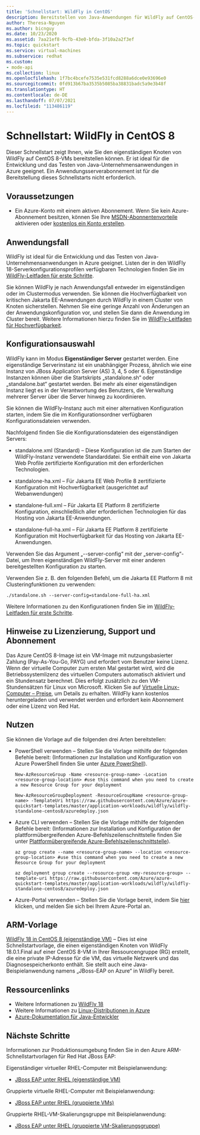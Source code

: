 ```yaml
---
title: 'Schnellstart: WildFly in CentOS'
description: Bereitstellen von Java-Anwendungen für WildFly auf CentOS-VM
author: Theresa-Nguyen
ms.author: bicnguy
ms.date: 10/23/2020
ms.assetid: 7aa21ef8-9cfb-43e0-bfda-3f10a2a2f3ef
ms.topic: quickstart
ms.service: virtual-machines
ms.subservice: redhat
ms.custom:
- mode-api
ms.collection: linux
ms.openlocfilehash: 1f7bc4bcefe7535e531fcd8288a6dce0e93696e0
ms.sourcegitcommit: 0fd913b67ba3535b5085ba38831badc5a9e3b48f
ms.translationtype: HT
ms.contentlocale: de-DE
ms.lasthandoff: 07/07/2021
ms.locfileid: "113486119"
---
```

# <a name="quickstart-wildfly-on-centos-8"></a>Schnellstart: WildFly in CentOS 8

Dieser Schnellstart zeigt Ihnen, wie Sie den eigenständigen Knoten von WildFly auf CentOS 8-VMs bereitstellen können. Er ist ideal für die Entwicklung und das Testen von Java-Unternehmensanwendungen in Azure geeignet. Ein Anwendungsserverabonnement ist für die Bereitstellung dieses Schnellstarts nicht erforderlich.

## <a name="prerequisites"></a>Voraussetzungen

* Ein Azure-Konto mit einem aktiven Abonnement. Wenn Sie kein Azure-Abonnement besitzen, können Sie Ihre [MSDN-Abonnentenvorteile](https://azure.microsoft.com/pricing/member-offers/msdn-benefits-details) aktivieren oder [kostenlos ein Konto erstellen](https://azure.microsoft.com/pricing/free-trial).

## <a name="use-case"></a>Anwendungsfall

WildFly ist ideal für die Entwicklung und das Testen von Java-Unternehmensanwendungen in Azure geeignet. Listen der in den WildFly 18-Serverkonfigurationsprofilen verfügbaren Technologien finden Sie im [WildFly-Leitfaden für erste Schritte](https://docs.wildfly.org/18/Getting_Started_Guide.html#getting-started-with-wildfly).

Sie können WildFly je nach Anwendungsfall entweder im eigenständigen oder im Clustermodus verwenden. Sie können die Hochverfügbarkeit von kritischen Jakarta EE-Anwendungen durch WildFly in einem Cluster von Knoten sicherstellen. Nehmen Sie eine geringe Anzahl von Änderungen an der Anwendungskonfiguration vor, und stellen Sie dann die Anwendung im Cluster bereit. Weitere Informationen hierzu finden Sie im [WildFly-Leitfaden für Hochverfügbarkeit](https://docs.wildfly.org/18/High_Availability_Guide.html).

## <a name="configuration-choice"></a>Konfigurationsauswahl

WildFly kann im Modus **Eigenständiger Server** gestartet werden. Eine eigenständige Serverinstanz ist ein unabhängiger Prozess, ähnlich wie eine Instanz von JBoss Application Server (AS) 3, 4, 5 oder 6. Eigenständige Instanzen können über die Startskripts „standalone.sh“ oder „standalone.bat“ gestartet werden. Bei mehr als einer eigenständigen Instanz liegt es in der Verantwortung des Benutzers, die Verwaltung mehrerer Server über die Server hinweg zu koordinieren.

Sie können die WildFly-Instanz auch mit einer alternativen Konfiguration starten, indem Sie die im Konfigurationsordner verfügbaren Konfigurationsdateien verwenden.

Nachfolgend finden Sie die Konfigurationsdateien des eigenständigen Servers:

- standalone.xml (Standard) – Diese Konfiguration ist die zum Starten der WildFly-Instanz verwendete Standarddatei. Sie enthält eine von Jakarta Web Profile zertifizierte Konfiguration mit den erforderlichen Technologien.
   
- standalone-ha.xml – Für Jakarta EE Web Profile 8 zertifizierte Konfiguration mit Hochverfügbarkeit (ausgerichtet auf Webanwendungen)
   
- standalone-full.xml – Für Jakarta EE Platform 8 zertifizierte Konfiguration, einschließlich aller erforderlichen Technologien für das Hosting von Jakarta EE-Anwendungen.

- standalone-full-ha.xml – Für Jakarta EE Platform 8 zertifizierte Konfiguration mit Hochverfügbarkeit für das Hosting von Jakarta EE-Anwendungen.

Verwenden Sie das Argument „--server-config“ mit der „server-config“-Datei, um Ihren eigenständigen WildFly-Server mit einer anderen bereitgestellten Konfiguration zu starten.

Verwenden Sie z. B. den folgenden Befehl, um die Jakarta EE Platform 8 mit Clusteringfunktionen zu verwenden:

```
./standalone.sh --server-config=standalone-full-ha.xml
```

Weitere Informationen zu den Konfigurationen finden Sie im [WildFly-Leitfaden für erste Schritte](https://docs.wildfly.org/18/Getting_Started_Guide.html#wildfly-10-configurations).

## <a name="licensing-support-and-subscription-notes"></a>Hinweise zu Lizenzierung, Support und Abonnement

Das Azure CentOS 8-Image ist ein VM-Image mit nutzungsbasierter Zahlung (Pay-As-You-Go, PAYG) und erfordert vom Benutzer keine Lizenz. Wenn der virtuelle Computer zum ersten Mal gestartet wird, wird die Betriebssystemlizenz des virtuellen Computers automatisch aktiviert und ein Stundensatz berechnet. Dies erfolgt zusätzlich zu den VM-Stundensätzen für Linux von Microsoft. Klicken Sie auf [Virtuelle Linux-Computer – Preise](https://azure.microsoft.com/pricing/details/virtual-machines/linux/#linux), um Details zu erhalten. WildFly kann kostenlos heruntergeladen und verwendet werden und erfordert kein Abonnement oder eine Lizenz von Red Hat.

## <a name="how-to-consume"></a>Nutzen

Sie können die Vorlage auf die folgenden drei Arten bereitstellen:

- PowerShell verwenden – Stellen Sie die Vorlage mithilfe der folgenden Befehle bereit: (Informationen zur Installation und Konfiguration von Azure PowerShell finden Sie unter [Azure PowerShell](/powershell/azure/)).

    ```
    New-AzResourceGroup -Name <resource-group-name> -Location <resource-group-location> #use this command when you need to create a new Resource Group for your deployment
    ```

    ```
    New-AzResourceGroupDeployment -ResourceGroupName <resource-group-name> -TemplateUri https://raw.githubusercontent.com/Azure/azure-quickstart-templates/master/application-workloads/wildfly/wildfly-standalone-centos8/azuredeploy.json
    ```
    
- Azure CLI verwenden – Stellen Sie die Vorlage mithilfe der folgenden Befehle bereit: (Informationen zur Installation und Konfiguration der plattformübergreifenden Azure-Befehlszeilenschnittstelle finden Sie unter [Plattformübergreifende Azure-Befehlszeilenschnittstelle](/cli/azure/install-azure-cli)).

    ```
    az group create --name <resource-group-name> --location <resource-group-location> #use this command when you need to create a new Resource Group for your deployment
    ```

    ```
    az deployment group create --resource-group <my-resource-group> --template-uri https://raw.githubusercontent.com/Azure/azure-quickstart-templates/master/application-workloads/wildfly/wildfly-standalone-centos8/azuredeploy.json
    ```

- Azure-Portal verwenden – Stellen Sie die Vorlage bereit, indem Sie <a href="https://portal.azure.com/#create/Microsoft.Template/uri/https%3A%2F%2Fraw.githubusercontent.com%2FAzure%2Fazure-quickstart-templates%2Fmaster%2Fapplication-workloads%2Fwildfly%2Fwildfly-standalone-centos8%2Fazuredeploy.json" target="_blank">hier</a> klicken, und melden Sie sich bei Ihrem Azure-Portal an.

## <a name="arm-template"></a>ARM-Vorlage

<a href="https://github.com/Azure/azure-quickstart-templates/tree/master/application-workloads/wildfly/wildfly-standalone-centos8" target="_blank"> WildFly 18 in CentOS 8 (eigenständige VM)</a> – Dies ist eine Schnellstartvorlage, die einen eigenständigen Knoten von WildFly 18.0.1.Final auf einer CentOS 8-VM in Ihrer Ressourcengruppe (RG) erstellt, die eine private IP-Adresse für die VM, das virtuelle Netzwerk und das Diagnosespeicherkonto enthält. Sie stellt auch eine Java-Beispielanwendung namens „JBoss-EAP on Azure“ in WildFly bereit.

## <a name="resource-links"></a>Ressourcenlinks

* Weitere Informationen zu [WildFly 18](https://docs.wildfly.org/18/)
* Weitere Informationen zu [Linux-Distributionen in Azure](../../linux/endorsed-distros.md)
* [Azure-Dokumentation für Java-Entwickler](https://github.com/JasonFreeberg/jboss-on-app-service)

## <a name="next-steps"></a>Nächste Schritte

Informationen zur Produktionsumgebung finden Sie in den Azure ARM-Schnellstartvorlagen für Red Hat JBoss EAP:

Eigenständiger virtueller RHEL-Computer mit Beispielanwendung:

*  <a href="https://github.com/Azure/azure-quickstart-templates/tree/master/application-workloads/jboss/jboss-eap-standalone-rhel" target="_blank"> JBoss EAP unter RHEL (eigenständige VM)</a>

Gruppierte virtuelle RHEL-Computer mit Beispielanwendung:

* <a href="https://github.com/Azure/azure-quickstart-templates/tree/master/application-workloads/jboss/jboss-eap-clustered-multivm-rhel" target="_blank"> JBoss EAP unter RHEL (gruppierte VMs)</a>

Gruppierte RHEL-VM-Skalierungsgruppe mit Beispielanwendung:

* <a href="https://github.com/Azure/azure-quickstart-templates/tree/master/application-workloads/jboss/jboss-eap-clustered-vmss-rhel" target="_blank"> JBoss EAP unter RHEL (gruppierte VM-Skalierungsgruppe)</a>
